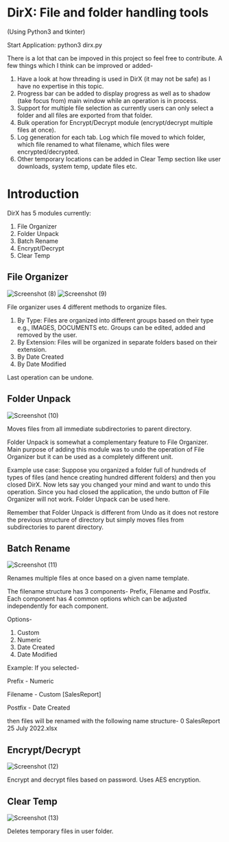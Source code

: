 # DirX: File and folder handling tools
(Using Python3 and tkinter)

Start Application: python3 dirx.py

There is a lot that can be impoved in this project so feel free to contribute.
A few things which I think can be improved or added-
1. Have a look at how threading is used in DirX (it may not be safe) as I have no expertise in this topic.
2. Progress bar can be added to display progress as well as to shadow (take focus from) main window while an operation is in process.
3. Support for multiple file selection as currently users can only select a folder and all files are exported from that folder.
4. Bulk operation for Encrypt/Decrypt module (encrypt/decrypt multiple files at once).
5. Log generation for each tab. Log which file moved to which folder, which file renamed to what filename, which files were encrypted/decrypted.
6. Other temporary locations can be added in Clear Temp section like user downloads, system temp, update files etc.

# Introduction
DirX has 5 modules currently:
1. File Organizer
2. Folder Unpack
3. Batch Rename
4. Encrypt/Decrypt
5. Clear Temp


## File Organizer
![Screenshot (8)](https://user-images.githubusercontent.com/55014359/180639947-a7641039-826d-4b32-bd04-2d82f307ceca.png)
![Screenshot (9)](https://user-images.githubusercontent.com/55014359/180639967-db5caf74-7582-45e2-8e63-720825014159.png)

File organizer uses 4 different methods to organize files.
1. By Type: Files are organized into different groups based on their type e.g., IMAGES, DOCUMENTS etc. Groups can be edited, added and removed by the user.
2. By Extension: Files will be organized in separate folders based on their extension.
3. By Date Created
4. By Date Modified

Last operation can be undone.


## Folder Unpack
![Screenshot (10)](https://user-images.githubusercontent.com/55014359/180639984-d5eeb80d-98a1-4cc2-a18e-e85f9fb08558.png)

Moves files from all immediate subdirectories to parent directory.

Folder Unpack is somewhat a complementary feature to File Organizer. Main purpose of adding this module was to undo the operation of File Organizer but it can be used as a completely different unit.

Example use case: Suppose you organized a folder full of hundreds of types of files (and hence creating hundred different folders) and then you closed DirX. Now lets say you changed your mind and want to undo this operation. Since you had closed the application, the undo button of File Organizer will not work. Folder Unpack can be used here.

Remember that Folder Unpack is different from Undo as it does not restore the previous structure of directory but simply moves files from subdirectories to parent directory.


## Batch Rename
![Screenshot (11)](https://user-images.githubusercontent.com/55014359/180639994-0b80a0d4-4865-499f-8901-fdff6e653b77.png)

Renames multiple files at once based on a given name template.

The filename structure has 3 components- Prefix, Filename and Postfix. Each component has 4 common options which can be adjusted independently for each component.

Options-
1. Custom
2. Numeric
3. Date Created
4. Date Modified

Example: If you selected-

Prefix - Numeric

Filename - Custom [SalesReport]

Postfix - Date Created

then files will be renamed with the following name structure- 0 SalesReport 25 July 2022.xlsx


## Encrypt/Decrypt
![Screenshot (12)](https://user-images.githubusercontent.com/55014359/180640010-ba259d55-da32-4915-b845-432c69a10b52.png)

Encrypt and decrypt files based on password. Uses AES encryption.


## Clear Temp
![Screenshot (13)](https://user-images.githubusercontent.com/55014359/180640017-64547155-b5a6-4827-b03d-56969ead2510.png)

Deletes temporary files in user folder.

